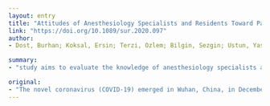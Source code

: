 ```yaml
---
layout: entry
title: "Attitudes of Anesthesiology Specialists and Residents Toward Patients Infected with the Novel Coronavirus (COVID-19): A National Survey Study"
link: "https://doi.org/10.1089/sur.2020.097"
author:
- Dost, Burhan; Koksal, Ersin; Terzi, Ozlem; Bilgin, Sezgin; Ustun, Yasemin Burcu; Arslan, Hatice Nilden

summary:
- "study aims to evaluate the knowledge of anesthesiology specialists and residents in Turkey about COVID-19. The data used in this study were obtained online between March 13, 2020 and March 25, 2020 through the website SurveyMonkey (SurveyMonkey, San Mateo, CA) Participants responded to the survey by using a survey form. Participants exhibited the correct attitudes toward airway management. Those who agreed to participate responded by using SPSS 22.0 (IBM, Armonk, NY) The study was conducted in Wuhan, China, about the knowledge. of anestimate/confirmed cases."

original:
- "The novel coronavirus (COVID-19) emerged in Wuhan, China, in December 2019. This study aims to evaluate the knowledge of anesthesiology specialists and residents in Turkey about COVID-19 and their attitudes toward the strategies and application methods to be used for a suspected/confirmed COVID-19 case that needs to be operated on or followed up in an intensive care unit, as well as to raise awareness about this issue. Methods: This descriptive study comprised anesthesiology specialists and residents working in various health institutions in Turkey. The data used in this study were obtained online between March 13, 2020 and March 25, 2020 through the website SurveyMonkey (SurveyMonkey, San Mateo, CA) by using a survey form. We contacted members of the Turkish Anaesthesiology and Reanimation Society through the social media platforms Twitter, LinkedIn, and WhatsApp, as well as through their e-mail addresses and invited them to participate in the study. Those who agreed to participate responded to the aforementioned survey. We used SPSS 22.0 (IBM, Armonk, NY) to analyze the survey data statistically. Results: A total of 346 anesthesiology specialists and residents participated in the study. Although the majority of the participants exhibited the correct attitudes toward airway management, research assistants with little professional experience were observed to be undecided or had the tendency to make incorrect decisions. Conclusions: The COVID-19 pandemic is spreading rapidly worldwide. The incidence of COVID-19 cases is increasing daily, and this disease can cause patient death. Anesthesiology specialists and residents who perform emergency operations on these patients in settings other than intensive care units should follow simple and easy-to-understand algorithms to ensure safety. The provision of theoretical and practical training to healthcare providers before they meet patients will help ensure patient-healthcare provider safety and prevent panic, which can cause distress among healthcare providers."
---
```


